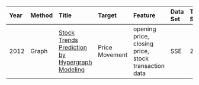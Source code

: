 Year|Method|Title|Target|Feature|Data Set|Time Span|Evaluation|
|:--|:---- |:----|:-----|:------|:-------|:--------|:---------|
2012 |Graph |[Stock Trends Prediction by Hypergraph Modeling](https://ieeexplore.ieee.org/stamp/stamp.jsp?tp=&arnumber=6269415) |Price Movement |opening price, closing price, stock transaction data |SSE |2008 |precision
